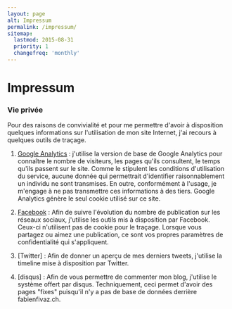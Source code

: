 ```yaml
---
layout: page
alt: Impressum
permalink: /impressum/
sitemap:
  lastmod: 2015-08-31
  priority: 1
  changefreq: 'monthly'
---
```


# Impressum

### Vie privée

Pour des raisons de convivialité et pour me permettre d'avoir à disposition quelques informations sur l'utilisation de mon site Internet, j'ai recours à quelques outils de traçage.

1. [Google Analytics](https://support.google.com/analytics/answer/6004245?hl=fr "Informations sur la confidentialité GA") : j'utilise la version de base de Google Analytics pour connaître le nombre de visiteurs, les pages qu'ils 
consultent, le temps qu'ils passent sur le site. Comme le stipulent les conditions d'utilisation du service, aucune donnée qui permettrait d'identifier raisonnablement un individu ne sont 
transmises. En outre, conformément à l'usage, je m'engage à ne pas transmettre ces informations à des tiers. Google Analytics génère le seul cookie utilisé sur ce site.

2. [Facebook](http://www.facebook.com/about/privacy/) : Afin de suivre l'évolution du nombre de publication sur les réseaux sociaux, j'utilise les outils mis à disposition par Facebook. Ceux-ci n'utilisent pas de cookie pour 
le traçage. Lorsque vous partagez ou aimez une publication, ce sont vos propres paramètres de confidentialité qui s'appliquent. 
 
3. [Twitter] : Afin de donner un aperçu de mes derniers tweets, j'utilise la timeline mise à disposition par Twitter. 
  
4. [disqus] : Afin de vous permettre de commenter mon blog, j'utilise le système offert par disqus. Techniquement, ceci permet d'avoir des pages "fixes" puisqu'il n'y a pas de base de 
données derrière fabienfivaz.ch.
